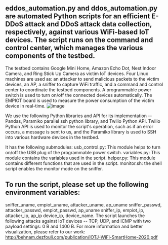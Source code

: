 ## eddos_automation.py and ddos_automation.py are automated Python scripts for an efficient E-DDoS attack and DDoS attack data collection, respectively, against various WiFi-based IoT devices. The script runs on the command and control center, which manages the various components of the testbed. 
The testbed contains Google Mini Home, Amazon Echo Dot, Nest Indoor Camera, and Ring Stick Up Camera as victim IoT devices. Four Linux machines are used as:
an attacker to send malicious packets to the victim devices,
an AP,
a sniffer to capture WiFi traffic, and
a command and control center to coordinate the testbed components.
A programmable power switch is used to turn on/off the connected devices automatically. The EMPIOT board is used to measure the power consumption of the victim device in real-time. 
![image](https://user-images.githubusercontent.com/33651055/137239411-4280191d-9a28-42f6-869f-b5c1d75722d8.png)

We use the following Python libraries and API for its implementation -- Pandas, Paramiko parallel ssh python library, and Twilio Python API. Twilio Python API is used to monitor the script's operation, such as if an error occurs, a message is sent to us, and the Paramiko library is used to SSH into various hardware devices in the testbed. 

It has the following submodules:
usb_control.py: This module helps to turn on/off the USB plug of the programmable power switch. 
variables.py: This module contains the variables used in the script.
helper.py: This module contains different functions that are used in the script.
monitor.sh: the shell script enables the monitor mode on the sniffer. 

## To run the script, please set up the following environment variables:
sniffer_uname, empiot_uname, attacker_uname, ap_uname
sniffer_passwd, attacker_passwd, empiot_passwd, ap_uname
 sniffer_ip, empiot_ip, attacker_ip, ap_ip
device_ip, device_name.
The script launches the following attacks against IoT devices -- TCP, UDP, and ICMP with two payload settings:  0 B and 1400 B.
For more information and better visualization, please refer to our work:
http://behnam.dezfouli.com/publication/IOTJ-WiFi-SmartHome-2020.pdf